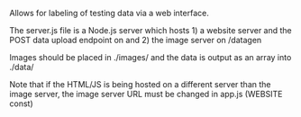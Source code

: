 Allows for labeling of testing data via a web interface.

The server.js file is a Node.js server which hosts 1) a website server and the POST data upload endpoint on <server url> and 2) the image server on <server url>/datagen

Images should be placed in ./images/ and the data is output as an array into ./data/

Note that if the HTML/JS is being hosted on a different server than the image server, the image server URL must be changed in app.js (WEBSITE const)